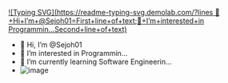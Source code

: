 [![Typing SVG](https://readme-typing-svg.demolab.com/?lines 👋+Hi+I’m+@Sejoh01=First+line+of+text;👀+I’m+interested+in Programmin...Second+line+of+text)](https://git.io/typing-svg)
- 👋 Hi, I’m @Sejoh01
- 👀 I’m interested in Programmin...
- 🌱 I’m currently learning Software Engineerin...
- ![image](https://github.com/Sejoh01/Sejoh01/assets/124854421/575085c0-8f70-4d5f-b180-93b47232b1d2)


<!---
Sejoh01/Sejoh01 is a ✨ special ✨ repository because its `README.md` (this file) appears on your GitHub profile.
You can click the Preview link to take a look at your changes.
--->
